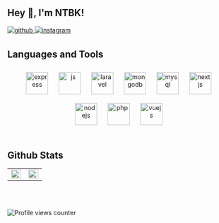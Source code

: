## Hey 👋, I'm NTBK!  
  

<a href="https://github.com/ntbk-source" target="_blank">
  <img src=https://img.shields.io/badge/github-%2324292e.svg?&style=for-the-badge&logo=github&logoColor=white alt=github style="margin-bottom: 5px;" />
</a>
<a href="https://instagram.com/ntbk-source" target="_blank">
  <img src=https://img.shields.io/badge/instagram-%23000000.svg?&style=for-the-badge&logo=instagram&logoColor=white alt=instagram style="margin-bottom: 5px;" />
</a>  
  

<br/>

## Languages and Tools  
<div align="center">
  <img src="https://i.ibb.co/NZS5Q4F/express.png" alt="express" height="50" style="margin: 10px;" />
  <img src="https://i.ibb.co/5cFJqJQ/js.png" alt="js" height="50" style="margin: 10px;" />
  <img src="https://i.ibb.co/RSDWRM7/laravel.png" alt="laravel" height="50" style="margin: 10px;" />
  <img src="https://i.ibb.co/Wt5z0wd/mongodb.png" alt="mongodb" height="50" style="margin: 10px;" />
  <img src="https://i.ibb.co/gmFqTZ9/mysql.png" alt="mysql" height="50" style="margin: 10px;" />
  <img src="https://i.ibb.co/DLS3fqk/nextjs.png" alt="nextjs" height="50" style="margin: 10px;" />
  <img src="https://i.ibb.co/4ZY2nkp/nodejs.png" alt="nodejs" height="50" style="margin: 10px;" />
  <img src="https://i.ibb.co/wwLVS6f/php.png" alt="php" height="50" style="margin: 10px;" />
  <img src="https://i.ibb.co/RTYVM3Y/vuejs.png" alt="vuejs" height="50" style="margin: 10px;" />
</div>  

<br/>  


## Github Stats  
<table><tr><td valign="top" width="50%">

<img src="https://github-readme-stats.vercel.app/api?username=ntbk-source&show_icons=true&count_private=true&hide_border=true" align="left" style="width: 100%" />

</td><td valign="top" width="50%">

<img src="https://github-readme-stats.vercel.app/api/top-langs/?username=ntbk-source&hide_border=true&layout=compact" align="left" style="width: 100%" />

</td></tr></table>  

<br/>  

  

<br/>  

![Profile views counter](https://komarev.com/ghpvc/?username=rishavanand&&style=flat-square)  
